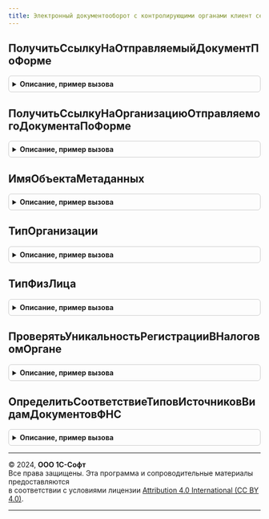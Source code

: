 ```yaml
---
title: Электронный документооборот с контролирующими органами клиент сервер переопределяемый
---
```



## ПолучитьСсылкуНаОтправляемыйДокументПоФорме
<details style="margin: 1em 0; padding: 0.5em; border: 1px solid #ccc; border-radius: 6px;">

<summary style="font-weight: bold; cursor: pointer;">Описание, пример вызова</summary>

```bsl

// Функция возвращает ссылку на документ по заданной форме.
//
// Параметры:
//  Форма - ФормаКлиентскогоПриложения - форма, отображающая данные документа, ссылку на
//                                       который требутеся вернуть.
//
// Результат:
//  Ссылка на документ.
//
// Пример:
//  Возврат Форма.Объект.Ссылка;
//
Функция ПолучитьСсылкуНаОтправляемыйДокументПоФорме(Форма) Экспорт
```

Пример вызова
```bsl
Результат = ЭлектронныйДокументооборотСКонтролирующимиОрганамиКлиентСерверПереопределяемый.ПолучитьСсылкуНаОтправляемыйДокументПоФорме(Форма) 
```
</details>

## ПолучитьСсылкуНаОрганизациюОтправляемогоДокументаПоФорме
<details style="margin: 1em 0; padding: 0.5em; border: 1px solid #ccc; border-radius: 6px;">

<summary style="font-weight: bold; cursor: pointer;">Описание, пример вызова</summary>

```bsl

// Функция возвращает ссылку на организацию-отправитель документа по заданной форме.
//
// Параметры:
//  Форма - ФормаКлиентскогоПриложения - форма, из которой производится отправка.
//
// Результат:
//  СправочникСсылка.Организации,
//	Неопределено, если получить ссылку на организацию не получилось
//
Функция ПолучитьСсылкуНаОрганизациюОтправляемогоДокументаПоФорме(Форма) Экспорт
```

Пример вызова
```bsl
Результат = ЭлектронныйДокументооборотСКонтролирующимиОрганамиКлиентСерверПереопределяемый.ПолучитьСсылкуНаОрганизациюОтправляемогоДокументаПоФорме(Форма) 
```
</details>

## ИмяОбъектаМетаданных
<details style="margin: 1em 0; padding: 0.5em; border: 1px solid #ccc; border-radius: 6px;">

<summary style="font-weight: bold; cursor: pointer;">Описание, пример вызова</summary>

```bsl

// Функция возвращает строкой имя объекта метаданных.
//
//
// Параметры:
//	Имя - строка, условное имя объекта
//	Возможные варианты:
//		УведомлениеОКонтролируемыхСделках
//		РеестрСведенийНаВыплатуПособийФСС
//		СправкиНДФЛДляПередачиВНалоговыйОрган
//
// Результат:
//	Строка, имя объекта метаданных, если объект данного вида присутствует в конфигурации данного прикладного решения
//	Неопределено, если объект данного вида отсутствует в конфигурации данного прикладного решения
//
// Пример:
// 	Если Имя = "СправкиНДФЛДляПередачиВНалоговыйОрган" Тогда
//		Возврат "СправкиНДФЛДляПередачиВНалоговыйОрган";
//	Иначе
//		Возврат Неопределено;
//	КонецЕсли;
Функция ИмяОбъектаМетаданных(Имя) Экспорт
```

Пример вызова
```bsl
Результат = ЭлектронныйДокументооборотСКонтролирующимиОрганамиКлиентСерверПереопределяемый.ИмяОбъектаМетаданных(Имя) 
```
</details>

## ТипОрганизации
<details style="margin: 1em 0; padding: 0.5em; border: 1px solid #ccc; border-radius: 6px;">

<summary style="font-weight: bold; cursor: pointer;">Описание, пример вызова</summary>

```bsl

// Функция возвращает тип организации
//
// Параметры
//  Отсутствуют
//
// Возвращаемое значение:
//   Тип   - тип организации в данной базе
//
Функция ТипОрганизации() Экспорт
```

Пример вызова
```bsl
Результат = ЭлектронныйДокументооборотСКонтролирующимиОрганамиКлиентСерверПереопределяемый.ТипОрганизации() 
```
</details>

## ТипФизЛица
<details style="margin: 1em 0; padding: 0.5em; border: 1px solid #ccc; border-radius: 6px;">

<summary style="font-weight: bold; cursor: pointer;">Описание, пример вызова</summary>

```bsl

// Функция возвращает тип физ лица
//
// Параметры
//  Отсутствуют
//
// Возвращаемое значение:
//   Тип   - тип физ лица в данной базе
//
Функция ТипФизЛица() Экспорт
```

Пример вызова
```bsl
Результат = ЭлектронныйДокументооборотСКонтролирующимиОрганамиКлиентСерверПереопределяемый.ТипФизЛица() 
```
</details>

## ПроверятьУникальностьРегистрацииВНалоговомОргане
<details style="margin: 1em 0; padding: 0.5em; border: 1px solid #ccc; border-radius: 6px;">

<summary style="font-weight: bold; cursor: pointer;">Описание, пример вызова</summary>

```bsl

// Процедура определяет, нужно ли проверять уникальность регистрации в налоговом органе для конфигурации
//
// Параметры:
//  Проверять	 - Булево - В нее нужно записать результат, нужно ли проверять уникальность
//
Процедура ПроверятьУникальностьРегистрацииВНалоговомОргане(Проверять = Истина) Экспорт
```

Пример вызова
```bsl
ЭлектронныйДокументооборотСКонтролирующимиОрганамиКлиентСерверПереопределяемый.ПроверятьУникальностьРегистрацииВНалоговомОргане(Проверять);
```
</details>

## ОпределитьСоответствиеТиповИсточниковВидамДокументовФНС
<details style="margin: 1em 0; padding: 0.5em; border: 1px solid #ccc; border-radius: 6px;">

<summary style="font-weight: bold; cursor: pointer;">Описание, пример вызова</summary>

```bsl

// Определяет соответствие между видом документа ФНС и массивом типов ссылок на соответствующие объекты метаданных
//
// Параметры:
//  СоответствиеВидовДокументов  - Соответствие, значения соответствия требуется переопределить
//
//	Ключ		- ПеречислениеСсылка.ВидыПредставляемыхДокументов
//	 Значение	- Массив,
//			элементы массива	- Тип, тип ссылки на объект метаданных.
//
Процедура ОпределитьСоответствиеТиповИсточниковВидамДокументовФНС(СоответствиеВидовДокументов) Экспорт
```

Пример вызова
```bsl
ЭлектронныйДокументооборотСКонтролирующимиОрганамиКлиентСерверПереопределяемый.ОпределитьСоответствиеТиповИсточниковВидамДокументовФНС(СоответствиеВидовДокументов) 
```
</details>

---

© 2024, **ООО 1С-Софт**  
Все права защищены. Эта программа и сопроводительные материалы предоставляются  
в соответствии с условиями лицензии [Attribution 4.0 International (CC BY 4.0)](https://creativecommons.org/licenses/by/4.0/legalcode).

---

